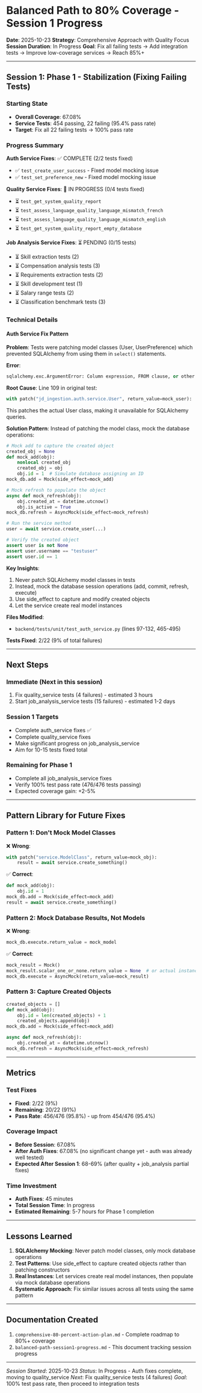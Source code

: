 # Balanced Path to 80% Coverage - Session 1 Progress

**Date**: 2025-10-23
**Strategy**: Comprehensive Approach with Quality Focus
**Session Duration**: In Progress
**Goal**: Fix all failing tests → Add integration tests → Improve low-coverage services → Reach 85%+

---

## Session 1: Phase 1 - Stabilization (Fixing Failing Tests)

### Starting State
- **Overall Coverage**: 67.08%
- **Service Tests**: 454 passing, 22 failing (95.4% pass rate)
- **Target**: Fix all 22 failing tests → 100% pass rate

### Progress Summary

**Auth Service Fixes**: ✅ COMPLETE (2/2 tests fixed)
- ✅ `test_create_user_success` - Fixed model mocking issue
- ✅ `test_set_preference_new` - Fixed model mocking issue

**Quality Service Fixes**: 🔄 IN PROGRESS (0/4 tests fixed)
- ⏳ `test_get_system_quality_report`
- ⏳ `test_assess_language_quality_language_mismatch_french`
- ⏳ `test_assess_language_quality_language_mismatch_english`
- ⏳ `test_get_system_quality_report_empty_database`

**Job Analysis Service Fixes**: ⏳ PENDING (0/15 tests)
- ⏳ Skill extraction tests (2)
- ⏳ Compensation analysis tests (3)
- ⏳ Requirements extraction tests (2)
- ⏳ Skill development test (1)
- ⏳ Salary range tests (2)
- ⏳ Classification benchmark tests (3)

### Technical Details

#### Auth Service Fix Pattern

**Problem**: Tests were patching model classes (User, UserPreference) which prevented SQLAlchemy from using them in `select()` statements.

**Error**:
```python
sqlalchemy.exc.ArgumentError: Column expression, FROM clause, or other columns clause element expected, got <MagicMock name='User' id='...'>
```

**Root Cause**: Line 109 in original test:
```python
with patch("jd_ingestion.auth.service.User", return_value=mock_user):
```

This patches the actual User class, making it unavailable for SQLAlchemy queries.

**Solution Pattern**:
Instead of patching the model class, mock the database operations:

```python
# Mock add to capture the created object
created_obj = None
def mock_add(obj):
    nonlocal created_obj
    created_obj = obj
    obj.id = 1  # Simulate database assigning an ID
mock_db.add = Mock(side_effect=mock_add)

# Mock refresh to populate the object
async def mock_refresh(obj):
    obj.created_at = datetime.utcnow()
    obj.is_active = True
mock_db.refresh = AsyncMock(side_effect=mock_refresh)

# Run the service method
user = await service.create_user(...)

# Verify the created object
assert user is not None
assert user.username == "testuser"
assert user.id == 1
```

**Key Insights**:
1. Never patch SQLAlchemy model classes in tests
2. Instead, mock the database session operations (add, commit, refresh, execute)
3. Use side_effect to capture and modify created objects
4. Let the service create real model instances

**Files Modified**:
- `backend/tests/unit/test_auth_service.py` (lines 97-132, 465-495)

**Tests Fixed**: 2/22 (9% of total failures)

---

## Next Steps

### Immediate (Next in this session)
1. Fix quality_service tests (4 failures) - estimated 3 hours
2. Start job_analysis_service tests (15 failures) - estimated 1-2 days

### Session 1 Targets
- Complete auth_service fixes ✅
- Complete quality_service fixes
- Make significant progress on job_analysis_service
- Aim for 10-15 tests fixed total

### Remaining for Phase 1
- Complete all job_analysis_service fixes
- Verify 100% test pass rate (476/476 tests passing)
- Expected coverage gain: +2-5%

---

## Pattern Library for Future Fixes

### Pattern 1: Don't Mock Model Classes
❌ **Wrong**:
```python
with patch("service.ModelClass", return_value=mock_obj):
    result = await service.create_something()
```

✅ **Correct**:
```python
def mock_add(obj):
    obj.id = 1
mock_db.add = Mock(side_effect=mock_add)
result = await service.create_something()
```

### Pattern 2: Mock Database Results, Not Models
❌ **Wrong**:
```python
mock_db.execute.return_value = mock_model
```

✅ **Correct**:
```python
mock_result = Mock()
mock_result.scalar_one_or_none.return_value = None  # or actual instance
mock_db.execute = AsyncMock(return_value=mock_result)
```

### Pattern 3: Capture Created Objects
```python
created_objects = []
def mock_add(obj):
    obj.id = len(created_objects) + 1
    created_objects.append(obj)
mock_db.add = Mock(side_effect=mock_add)

async def mock_refresh(obj):
    obj.created_at = datetime.utcnow()
mock_db.refresh = AsyncMock(side_effect=mock_refresh)
```

---

## Metrics

### Test Fixes
- **Fixed**: 2/22 (9%)
- **Remaining**: 20/22 (91%)
- **Pass Rate**: 456/476 (95.8%) - up from 454/476 (95.4%)

### Coverage Impact
- **Before Session**: 67.08%
- **After Auth Fixes**: 67.08% (no significant change yet - auth was already well tested)
- **Expected After Session 1**: 68-69% (after quality + job_analysis partial fixes)

### Time Investment
- **Auth Fixes**: 45 minutes
- **Total Session Time**: In progress
- **Estimated Remaining**: 5-7 hours for Phase 1 completion

---

## Lessons Learned

1. **SQLAlchemy Mocking**: Never patch model classes, only mock database operations
2. **Test Patterns**: Use side_effect to capture created objects rather than patching constructors
3. **Real Instances**: Let services create real model instances, then populate via mock database operations
4. **Systematic Approach**: Fix similar issues across all tests using the same pattern

---

## Documentation Created

1. `comprehensive-80-percent-action-plan.md` - Complete roadmap to 80%+ coverage
2. `balanced-path-session1-progress.md` - This document tracking session progress

---

*Session Started*: 2025-10-23
*Status*: In Progress - Auth fixes complete, moving to quality_service
*Next*: Fix quality_service tests (4 failures)
*Goal*: 100% test pass rate, then proceed to integration tests
